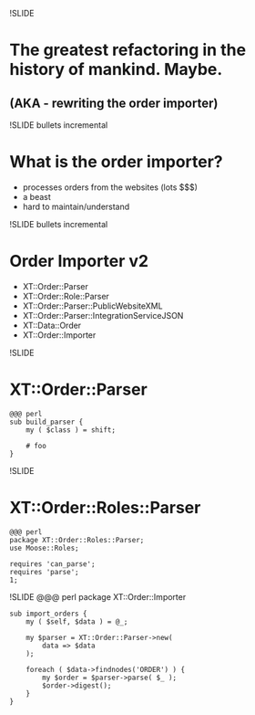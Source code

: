!SLIDE 
# The greatest refactoring in the history of mankind. Maybe. #
## (AKA - rewriting the order importer) ##

!SLIDE bullets incremental
# What is the order importer? #

* processes orders from the websites (lots $$$)
* a beast
* hard to maintain/understand

!SLIDE bullets incremental
# Order Importer v2 #

* XT::Order::Parser
* XT::Order::Role::Parser
* XT::Order::Parser::PublicWebsiteXML
* XT::Order::Parser::IntegrationServiceJSON
* XT::Data::Order
* XT::Order::Importer

!SLIDE
# XT::Order::Parser #

    @@@ perl
    sub build_parser {
        my ( $class ) = shift;

        # foo
    }

!SLIDE
# XT::Order::Roles::Parser #

    @@@ perl
    package XT::Order::Roles::Parser;
    use Moose::Roles;

    requires 'can_parse';
    requires 'parse';
    1;

!SLIDE
    @@@ perl
    package XT::Order::Importer

    sub import_orders {
        my ( $self, $data ) = @_;

        my $parser = XT::Order::Parser->new(
            data => $data
        );

        foreach ( $data->findnodes('ORDER') ) {
            my $order = $parser->parse( $_ );
            $order->digest();
        }
    }
